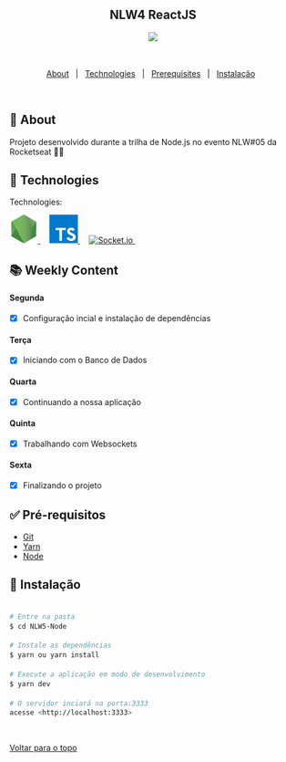 <div align="center" id="top">
  <h2>NLW4 ReactJS</h2>
  <img height="300" src="https://quarkus.io/guides/images/websocket-guide-architecture.png">

  &#xa0;

</div>

<p align="center">
  <a href="#About">About</a> &#xa0; | &#xa0;
  <a href="#Technologies">Technologies</a> &#xa0; | &#xa0;
  <a href="#Prerequisites">Prerequisites</a> &#xa0; | &#xa0;
  <a href="#checkered_flag-instalação">Instalação</a> &#xa0;
</p>

<br>

## :dart: About ##

Projeto desenvolvido durante a trilha de Node.js no evento NLW#05 da Rocketseat 🚀💜

## :rocket: Technologies ##

Technologies:

<a href="https://nodejs.org/en/">
  <img width="50" title="Nodejs" alt="Typescript" src="https://raw.githubusercontent.com/github/explore/80688e429a7d4ef2fca1e82350fe8e3517d3494d/topics/nodejs/nodejs.png">
</a> &#xa0; &#xa0;

<a href="https://www.typescriptlang.org">
  <img width="50" title="Typescript" alt="Typescript" src="https://raw.githubusercontent.com/github/explore/80688e429a7d4ef2fca1e82350fe8e3517d3494d/topics/typescript/typescript.png">
</a> &#xa0; &#xa0;

<a href="https://socket.io/">
  <img width="50" title="Socket.io" alt="Socket.io" src="https://cdn.worldvectorlogo.com/logos/socket-io.svg">
</a> &#xa0; &#xa0;

## 📚 Weekly Content

#### Segunda

- [x] Configuração incial e instalação de dependências

#### Terça

- [x] Iniciando com o Banco de Dados

#### Quarta

- [x] Continuando a nossa aplicação

#### Quinta

- [x] Trabalhando com Websockets

#### Sexta

- [x] Finalizando o projeto

## :white_check_mark: Pré-requisitos ##

- [Git](https://git-scm.com)
- [Yarn](https://yarnpkg.com/)
- [Node](https://nodejs.org/en/)


## :checkered_flag: Instalação ##

```bash

# Entre na pasta
$ cd NLW5-Node

# Instale as dependências
$ yarn ou yarn install

# Execute a aplicação em modo de desenvolvimento
$ yarn dev

# O servidor inciará na porta:3333
acesse <http://localhost:3333>
```

&#xa0;

<a href="#top">Voltar para o topo</a>
